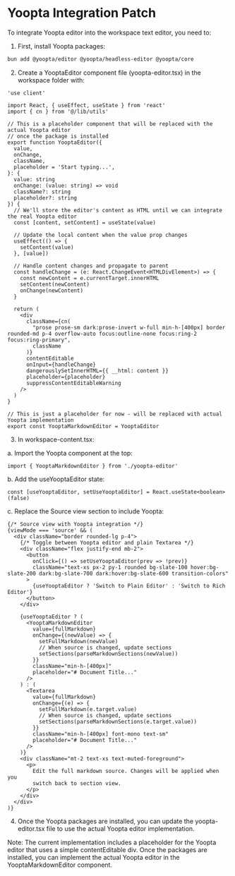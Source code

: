 # Yoopta Integration Patch

To integrate Yoopta editor into the workspace text editor, you need to:

1. First, install Yoopta packages:
```bash
bun add @yoopta/editor @yoopta/headless-editor @yoopta/core
```

2. Create a YooptaEditor component file (yoopta-editor.tsx) in the workspace folder with:
```tsx
'use client'

import React, { useEffect, useState } from 'react'
import { cn } from '@/lib/utils'

// This is a placeholder component that will be replaced with the actual Yoopta editor
// once the package is installed
export function YooptaEditor({
  value,
  onChange,
  className,
  placeholder = 'Start typing...',
}: {
  value: string
  onChange: (value: string) => void
  className?: string
  placeholder?: string
}) {
  // We'll store the editor's content as HTML until we can integrate the real Yoopta editor
  const [content, setContent] = useState(value)

  // Update the local content when the value prop changes
  useEffect(() => {
    setContent(value)
  }, [value])

  // Handle content changes and propagate to parent
  const handleChange = (e: React.ChangeEvent<HTMLDivElement>) => {
    const newContent = e.currentTarget.innerHTML
    setContent(newContent)
    onChange(newContent)
  }

  return (
    <div
      className={cn(
        "prose prose-sm dark:prose-invert w-full min-h-[400px] border rounded-md p-4 overflow-auto focus:outline-none focus:ring-2 focus:ring-primary",
        className
      )}
      contentEditable
      onInput={handleChange}
      dangerouslySetInnerHTML={{ __html: content }}
      placeholder={placeholder}
      suppressContentEditableWarning
    />
  )
}

// This is just a placeholder for now - will be replaced with actual Yoopta implementation
export const YooptaMarkdownEditor = YooptaEditor
```

3. In workspace-content.tsx:

a. Import the Yoopta component at the top:
```tsx
import { YooptaMarkdownEditor } from './yoopta-editor'
```

b. Add the useYooptaEditor state:
```tsx
const [useYooptaEditor, setUseYooptaEditor] = React.useState<boolean>(false)
```

c. Replace the Source view section to include Yoopta:
```tsx
{/* Source view with Yoopta integration */}
{viewMode === 'source' && (
  <div className="border rounded-lg p-4">
    {/* Toggle between Yoopta editor and plain Textarea */}
    <div className="flex justify-end mb-2">
      <button 
        onClick={() => setUseYooptaEditor(prev => !prev)} 
        className="text-xs px-2 py-1 rounded bg-slate-100 hover:bg-slate-200 dark:bg-slate-700 dark:hover:bg-slate-600 transition-colors"
      >
        {useYooptaEditor ? 'Switch to Plain Editor' : 'Switch to Rich Editor'}
      </button>
    </div>
    
    {useYooptaEditor ? (
      <YooptaMarkdownEditor
        value={fullMarkdown}
        onChange={(newValue) => {
          setFullMarkdown(newValue)
          // When source is changed, update sections
          setSections(parseMarkdownSections(newValue))
        }}
        className="min-h-[400px]"
        placeholder="# Document Title..."
      />
    ) : (
      <Textarea
        value={fullMarkdown}
        onChange={(e) => {
          setFullMarkdown(e.target.value)
          // When source is changed, update sections
          setSections(parseMarkdownSections(e.target.value))
        }}
        className="min-h-[400px] font-mono text-sm"
        placeholder="# Document Title..."
      />
    )}
    <div className="mt-2 text-xs text-muted-foreground">
      <p>
        Edit the full markdown source. Changes will be applied when you
        switch back to section view.
      </p>
    </div>
  </div>
)}
```

4. Once the Yoopta packages are installed, you can update the yoopta-editor.tsx file to use the actual Yoopta editor implementation.

Note: The current implementation includes a placeholder for the Yoopta editor that uses a simple contentEditable div. Once the packages are installed, you can implement the actual Yoopta editor in the YooptaMarkdownEditor component.